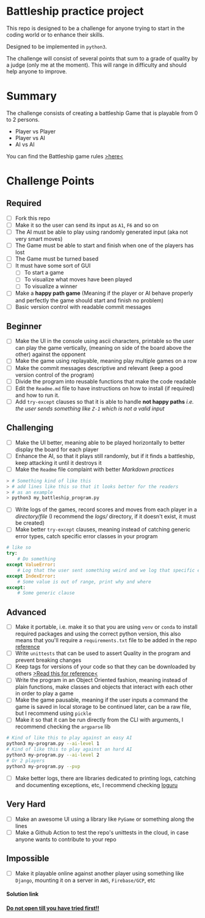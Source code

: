 # Battleship practice project

This repo is designed to be a challenge for anyone trying to start in the coding world or to enhance their skills.

Designed to be implemented in `python3`.

The challenge will consist of several points that sum to a grade of quality by a judge (only me at the moment). This will range in difficulty and should help anyone to improve.

# Summary

The challenge consists of creating a battleship Game that is playable from 0 to 2 persons.

- Player vs Player
- Player vs AI
- AI vs AI

You can find the Battleship game rules [>here<](https://www.thesprucecrafts.com/the-basic-rules-of-battleship-411069)

# Challenge Points

## Required

- [ ] Fork this repo
- [ ] Make it so the user can send its input as `A1`, `F6` and so on
- [ ] The AI must be able to play using randomly generated input (aka not very smart moves)
- [ ] The Game must be able to start and finish when one of the players has lost
- [ ] The Game must be turned based
- [ ] It must have some sort of GUI 
  - [ ] To start a game
  - [ ] To visualize what moves have been played
  - [ ] To visualize a winner
- [ ] Make a **happy path game** (Meaning if the player or AI behave properly and perfectly the game should start and finish no problem)
- [ ] Basic version control with readable commit messages

## Beginner

- [ ] Make the UI in the console using ascii characters, printable so the user can play the game vertically, (meaning on side of the board above the other) against the opponent
- [ ] Make the game using replayable, meaning play multiple games on a row
- [ ] Make the commit messages descriptive and relevant (keep a good version control of the program)
- [ ] Divide the program into reusable functions that make the code readable
- [ ] Edit the `Readme.md` file to have instructions on how to install (if required) and how to run it.
- [ ] Add `try-except` clauses so that it is able to handle **not happy paths** *i.e. the user sends something like `Z-1` which is not a valid input*

## Challenging

- [ ] Make the UI better, meaning able to be played horizontally to better display the board for each player
- [ ] Enhance the AI, so that it plays still randomly, but if it finds a battleship, keep attacking it until it destroys it
- [ ] Make the `Readme` file complaint with better *Markdown practices*
```bash
> # Something kind of like this
> # add lines like this so that it looks better for the readers
> # as an example
> python3 my_battleship_program.py
```
- [ ] Write logs of the games, record scores and moves from each player in a *directory/file* (I recommend the *logs/* directory, if it doesn't exist, it must be created)
- [ ] Make better `try-except` clauses, meaning instead of catching generic error types, catch specific error classes in your program
```python
# like so
try:
    # Do something
except ValueError:
    # Log that the user sent something weird and we log that specific error
except IndexError:
    # Some value is out of range, print why and where
except:
    # Some generic clause
```

## Advanced

- [ ] Make it portable, i.e. make it so that you are using `venv` or `conda` to install required packages and using the correct python version, this also means that you'll require a `requirements.txt` file to be added in the repo [reference](https://docs.python.org/es/3/library/venv.html)
- [ ] Write `unittests` that can be used to assert Quality in the program and prevent breaking changes
- [ ] Keep tags for versions of your code so that they can be downloaded by others [>Read this for reference<](https://www.atlassian.com/es/git/tutorials/inspecting-a-repository/git-tag)
- [ ] Write the program in an Object Oriented fashion, meaning instead of plain functions, make classes and objects that interact with each other in order to play a game
- [ ] Make the game pausable, meaning if the user inputs a command the game is saved in local storage to be continued later, can be a raw file, but I recommend using `pickle`
- [ ] Make it so that it can be run directly from the CLI with arguments, I recommend checking the `argparse` lib
```bash
# Kind of like this to play against an easy AI
python3 my-program.py --ai-level 1
# Kind of like this to play against an hard AI
python3 my-program.py --ai-level 2
# Or 2 players
python3 my-program.py --pvp
```
- [ ] Make better logs, there are libraries dedicated to printing logs, catching and documenting exceptions, etc, I recommend checking [loguru](https://github.com/Delgan/loguru)

## Very Hard

- [ ] Make an awesome UI using a library like `PyGame` or something along the lines
- [ ] Make a Github Action to test the repo's unittests in the cloud, in case anyone wants to contribute to your repo

## Impossible
- [ ] Make it playable online against another player using something like `Django`, mounting it on a server in `AWS`, `Firebase/GCP`, etc


#### Solution link

#### [Do not open till you have tried first!!](https://github.com/JOmarCuenca/battleship-practice-project-implementation)
